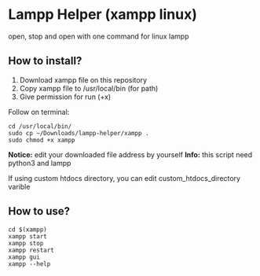 
# Lampp Helper (xampp linux)
open, stop and open with one command for linux lampp

## How to install?
1. Download xampp file on this repository
2. Copy xampp file to /usr/local/bin (for path)
3. Give permission for run (+x)

Follow on terminal:

    cd /usr/local/bin/
    sudo cp ~/Downloads/lampp-helper/xampp .
    sudo chmod +x xampp

**Notice:** edit your downloaded file address by yourself
**Info:** this script need python3 and lampp

If using custom htdocs directory, you can edit custom_htdocs_directory varible

## How to use?

    cd $(xampp)
    xampp start
    xampp stop
    xampp restart
    xampp gui
    xampp --help
